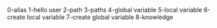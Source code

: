 0-alias
1-hello user
2-path
3-paths
4-global variable
5-local variable
6-create local variable
7-create global variable
8-knowledge
